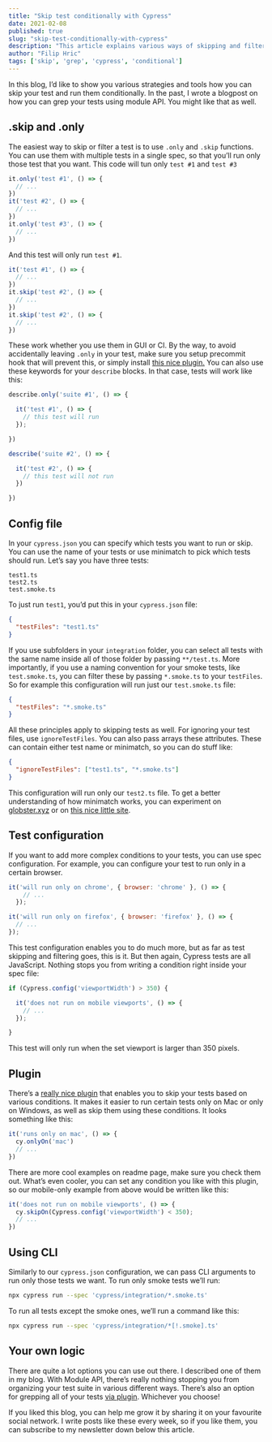 ```yaml
---
title: "Skip test conditionally with Cypress"
date: 2021-02-08
published: true
slug: "skip-test-conditionally-with-cypress"
description: "This article explains various ways of skipping and filtering your tests in Cypress."
author: "Filip Hric"
tags: ['skip', 'grep', 'cypress', 'conditional']
---
```

In this blog, I’d like to show you various strategies and tools how you can skip your test and run them conditionally. In the past, I wrote a blogpost on how you can <nuxt-link to="/test-grepping-in-cypress-using-module-api">grep your tests using module API.</nuxt-link> You might like that as well.

## .skip and .only
The easiest way to skip or filter a test is to use `.only` and `.skip` functions. You can use them with multiple tests in a single spec, so that you’ll run only those test that you want. This code will tun only `test #1` and `test #3`
```js
it.only('test #1', () => {
  // ...
})
it('test #2', () => {
  // ...
})
it.only('test #3', () => {
  // ...
})
```
And this test will only run `test #1`.
```js
it('test #1', () => {
  // ...
})
it.skip('test #2', () => {
  // ...
})
it.skip('test #2', () => {
  // ...
})
```
These work whether you use them in GUI or CI. By the way, to avoid accidentally leaving `.only` in your test, make sure you setup precommit hook that will prevent this, or simply install [this nice plugin.](https://www.npmjs.com/package/stop-only) You can also use these keywords for your `describe` blocks. In that case, tests will work like this:
```js
describe.only('suite #1', () => {

  it('test #1', () => {
    // this test will run
  });

})

describe('suite #2', () => {

  it('test #2', () => {
    // this test will not run
  })

})
```
## Config file
In your `cypress.json` you can specify which tests you want to run or skip. You can use the name of your tests or use minimatch to pick which tests should run. Let’s say you have three tests:
```
test1.ts
test2.ts
test.smoke.ts
```

To just run `test1`, you’d put this in your `cypress.json` file:

```json {cypress.json}
{
  "testFiles": "test1.ts"
}
```
If you use subfolders in your `integration` folder, you can select all tests with the same name inside all of those folder by passing `**/test.ts`. More importantly, if you use a naming convention for your smoke tests, like `test.smoke.ts`, you can filter these by passing `*.smoke.ts` to your `testFiles`. So for example this configuration will run just our `test.smoke.ts` file:
```json {cypress.json}
{
  "testFiles": "*.smoke.ts"
}
```

 All these principles apply to skipping tests as well. For ignoring your test files, use `ignoreTestFiles`. You can also pass arrays these attributes. These can contain either test name or minimatch, so you can do stuff like:
```json {cypress.json}
{
  "ignoreTestFiles": ["test1.ts", "*.smoke.ts"]
}
```
This configuration will run only our `test2.ts` file. To get a better understanding of how minimatch works, you can experiment on [globster.xyz](https://globster.xyz) or on [this nice little site](https://pthrasher.github.io/minimatch-test/).

## Test configuration
If you want to add more complex conditions to your tests, you can use spec configuration. For example, you can configure your test to run only in a certain browser.
```js
it('will run only on chrome', { browser: 'chrome' }, () => {
    // ...
  });

it('will run only on firefox', { browser: 'firefox' }, () => {
  // ...
});
```
This test configuration enables you to do much more, but as far as test skipping and filtering goes, this is it. But then again, Cypress tests are all JavaScript. Nothing stops you from writing a condition right inside your spec file:
```js
if (Cypress.config('viewportWidth') > 350) {

  it('does not run on mobile viewports', () => {
    // ...
  });

}
```
This test will only run when the set viewport is larger than 350 pixels.

## Plugin
There’s a [really nice plugin](https://github.com/cypress-io/cypress-skip-test) that enables you to skip your tests based on various conditions. It makes it easier to run certain tests only on Mac or only on Windows, as well as skip them using these conditions. It looks something like this:
```js
it('runs only on mac', () => {
  cy.onlyOn('mac')
  // ...
})
```
There are more cool examples on readme page, make sure you check them out. What’s even cooler, you can set any condition you like with this plugin, so our mobile-only example from above would be written like this:
```js
it('does not run on mobile viewports', () => {
  cy.skipOn(Cypress.config('viewportWidth') < 350);
  // ...
})
```

## Using CLI
Similarly to our `cypress.json` configuration, we can pass CLI arguments to run only those tests we want. To run only smoke tests we’ll run:
```bash
npx cypress run --spec 'cypress/integration/*.smoke.ts'
```
To run all tests except the smoke ones, we’ll run a command like this:
```bash
npx cypress run --spec 'cypress/integration/*[!.smoke].ts'
```

## Your own logic
There are quite a lot options you can use out there. I described one of them <nuxt-link to="/test-grepping-in-cypress-using-module-api">in my blog</nuxt-link>. With Module API, there’s really nothing stopping you from organizing your test suite in various different ways. There’s also an option for grepping all of your tests [via plugin](https://github.com/bahmutov/cypress-select-tests). Whichever you choose!

If you liked this blog, you can help me grow it by sharing it on your favourite social network. I write posts like these every week, so if you like them, you can subscribe to my newsletter down below this article.